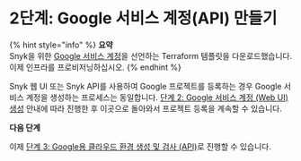 # 2단계: Google 서비스 계정(API) 만들기

{% hint style="info" %}
**요약**\
Snyk을 위한 [Google 서비스 계정](https://cloud.google.com/iam/docs/service-accounts)을 선언하는 Terraform 템플릿을 다운로드했습니다. 이제 인프라를 프로비저닝하십시오.
{% endhint %}

Snyk 웹 UI 또는 Snyk API를 사용하여 Google 프로젝트를 등록하는 경우 Google 서비스 계정을 생성하는 프로세스는 동일합니다. [단계 2: Google 서비스 계정 (Web UI) 생성](../google-cloud-integration-web-ui/step-2-create-the-google-service-account-web-ui.md) 안내에 따라 진행한 후 이곳으로 돌아와서 프로젝트 등록을 계속할 수 있습니다.

**다음 단계**

이제 [단계 3: Google용 클라우드 환경 생성 및 검사 (API)](step-3-create-and-scan-a-snyk-cloud-environment-for-google-api.md)로 진행할 수 있습니다.
